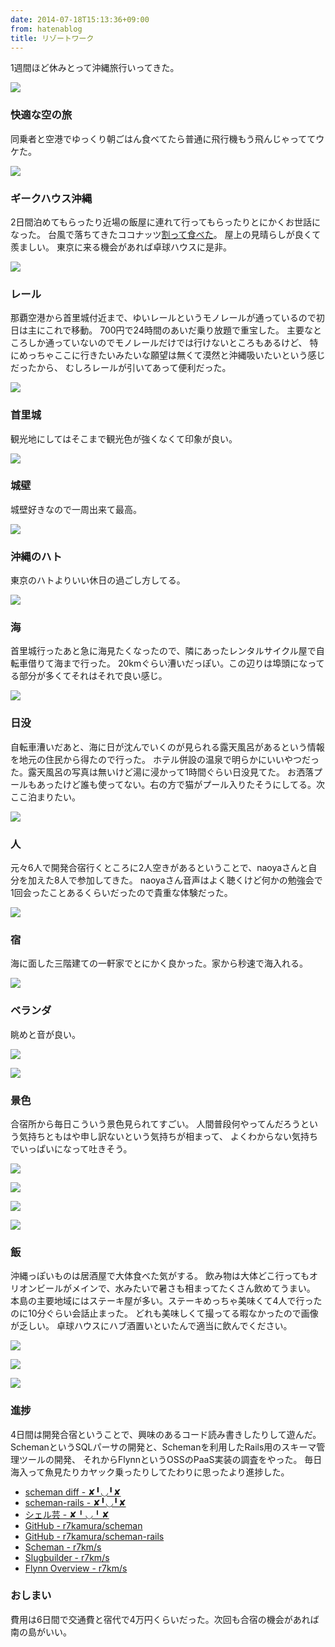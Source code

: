 ```yaml
---
date: 2014-07-18T15:13:36+09:00
from: hatenablog
title: リゾートワーク
---
```

1週間ほど休みとって沖縄旅行いってきた。

![](https://pbs.twimg.com/media/BseyYhxCAAA2QoG.jpg:large)

### 快適な空の旅

同乗者と空港でゆっくり朝ごはん食べてたら普通に飛行機もう飛んじゃっててウケた。

![](https://pbs.twimg.com/media/Bsuk6meCMAAzgZ4.jpg:large)

### ギークハウス沖縄

2日間泊めてもらったり近場の飯屋に連れて行ってもらったりとにかくお世話になった。 台風で落ちてきたココナッツ[割って食べた](http://r7kamura.hatenablog.com/entry/2014/07/12/223750)。 屋上の見晴らしが良くて羨ましい。 東京に来る機会があれば卓球ハウスに是非。

![](https://pbs.twimg.com/media/BsVWt8XCQAA4M4n.jpg:large)

### レール

那覇空港から首里城付近まで、ゆいレールというモノレールが通っているので初日は主にこれで移動。 700円で24時間のあいだ乗り放題で重宝した。 主要なところしか通っていないのでモノレールだけでは行けないところもあるけど、 特にめっちゃここに行きたいみたいな願望は無くて漠然と沖縄吸いたいという感じだったから、 むしろレールが引いてあって便利だった。

![](https://pbs.twimg.com/media/BsY-v7mCMAEZ52A.jpg:large)

### 首里城

観光地にしてはそこまで観光色が強くなくて印象が良い。

![](https://pbs.twimg.com/media/BszYHOZCUAAMq8G.jpg:large)

### 城壁

城壁好きなので一周出来て最高。

![](https://pbs.twimg.com/media/BsZi88TCUAEgVCR.jpg:large)

### 沖縄のハト

東京のハトよりいい休日の過ごし方してる。

![](https://pbs.twimg.com/media/BsZd21WCcAAYjuE.jpg:large)

### 海

首里城行ったあと急に海見たくなったので、隣にあったレンタルサイクル屋で自転車借りて海まで行った。 20kmぐらい漕いだっぽい。この辺りは埠頭になってる部分が多くてそれはそれで良い感じ。

![](https://pbs.twimg.com/media/BsZ1dOjCYAAyc9X.jpg:large)

### 日没

自転車漕いだあと、海に日が沈んでいくのが見られる露天風呂があるという情報を地元の住民から得たので行った。 ホテル併設の温泉で明らかにいいやつだった。露天風呂の写真は無いけど湯に浸かって1時間ぐらい日没見てた。 お洒落プールもあったけど誰も使ってない。右の方で猫がプール入りたそうにしてる。次ここ泊まりたい。

![](https://pbs.twimg.com/media/Bsa1rm-CAAAKxFS.jpg:large)

### 人

元々6人で開発合宿行くところに2人空きがあるということで、naoyaさんと自分を加えた8人で参加してきた。 naoyaさん音声はよく聴くけど何かの勉強会で1回会ったことあるくらいだったので貴重な体験だった。

![](https://pbs.twimg.com/media/Bsaa7lkCYAEn4xd.jpg:large)

### 宿

海に面した三階建ての一軒家でとにかく良かった。家から秒速で海入れる。

![](https://pbs.twimg.com/media/Bso1oEECUAAnNzn.jpg:large)

### ベランダ

眺めと音が良い。

![](https://pbs.twimg.com/media/Bsfz-ELCQAASQtU.jpg:large)

![](https://pbs.twimg.com/media/BsqSb7KCAAAZzSU.jpg:large)

### 景色

合宿所から毎日こういう景色見られてすごい。 人間普段何やってんだろうという気持ちともはや申し訳ないという気持ちが相まって、 よくわからない気持ちでいっぱいになって吐きそう。

![](https://pbs.twimg.com/media/BsevByFCYAA_udX.jpg:large)

![](https://pbs.twimg.com/media/Bsf1b2bCcAAJqdU.jpg:large)

![](https://pbs.twimg.com/media/BsqTvpaCIAAlB5d.jpg:large)

![](https://pbs.twimg.com/media/BsgBvNUCUAEEdFr.jpg:large)

### 飯

沖縄っぽいものは居酒屋で大体食べた気がする。 飲み物は大体どこ行ってもオリオンビールがメインで、水みたいで暑さも相まってたくさん飲めてうまい。 本島の主要地域にはステーキ屋が多い。ステーキめっちゃ美味くて4人で行ったのに10分ぐらい会話止まった。 どれも美味しくて撮ってる暇なかったので画像が乏しい。 卓球ハウスにハブ酒置いといたんで適当に飲んでください。

![](https://pbs.twimg.com/media/BsowUA5CYAASVDN.jpg:large)

![](https://pbs.twimg.com/media/BsuQAAUCMAEBbd_.jpg:large)

![](https://pbs.twimg.com/media/BsuUVRhCIAE7chh.jpg:large)

### 進捗

4日間は開発合宿ということで、興味のあるコード読み書きしたりして遊んだ。 SchemanというSQLパーサの開発と、Schemanを利用したRails用のスキーマ管理ツールの開発、 それからFlynnというOSSのPaaS実装の調査をやった。 毎日海入って魚見たりカヤック乗ったりしてたわりに思ったより進捗した。

- [scheman diff - ✘╹◡╹✘](http://r7kamura.hatenablog.com/entry/2014/07/15/103755)
- [scheman-rails - ✘╹◡╹✘](http://r7kamura.hatenablog.com/entry/2014/07/15/192958)
- [シェル芸 - ✘╹◡╹✘](http://r7kamura.hatenablog.com/entry/2014/07/16/184327)
- [GitHub - r7kamura/scheman](https://github.com/r7kamura/scheman)
- [GitHub - r7kamura/scheman-rails](https://github.com/r7kamura/scheman-rails)
- [Scheman - r7km/s](http://r7kamura.com/2014/07/10/scheman.html)
- [Slugbuilder - r7km/s](http://r7kamura.com/2014/07/16/slugbuilder.html)
- [Flynn Overview - r7km/s](http://r7kamura.com/2014/07/17/flynn-overview.html)

### おしまい

費用は6日間で交通費と宿代で4万円くらいだった。次回も合宿の機会があれば南の島がいい。

